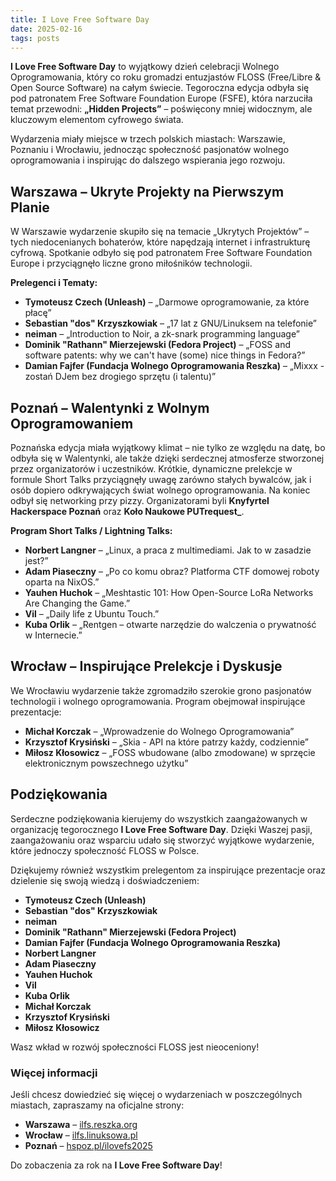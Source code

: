 ```yaml
---
title: I Love Free Software Day
date: 2025-02-16
tags: posts
---
```


**I Love Free Software Day** to wyjątkowy dzień celebracji Wolnego Oprogramowania, który co roku gromadzi entuzjastów FLOSS (Free/Libre & Open Source Software) na całym świecie. Tegoroczna edycja odbyła się pod patronatem Free Software Foundation Europe (FSFE), która narzuciła temat przewodni: **„Hidden Projects”** – poświęcony mniej widocznym, ale kluczowym elementom cyfrowego świata.

Wydarzenia miały miejsce w trzech polskich miastach: Warszawie, Poznaniu i Wrocławiu, jednocząc społeczność pasjonatów wolnego oprogramowania i inspirując do dalszego wspierania jego rozwoju.

## Warszawa – Ukryte Projekty na Pierwszym Planie

W Warszawie wydarzenie skupiło się na temacie „Ukrytych Projektów” – tych niedocenianych bohaterów, które napędzają internet i infrastrukturę cyfrową. Spotkanie odbyło się pod patronatem Free Software Foundation Europe i przyciągnęło liczne grono miłośników technologii.

**Prelegenci i Tematy:**

- **Tymoteusz Czech (Unleash)** – „Darmowe oprogramowanie, za które płacę”
- **Sebastian "dos" Krzyszkowiak** – „17 lat z GNU/Linuksem na telefonie”
- **neiman** – „Introduction to Noir, a zk-snark programming language”
- **Dominik "Rathann" Mierzejewski (Fedora Project)** – „FOSS and software patents: why we can't have (some) nice things in Fedora?”
- **Damian Fajfer (Fundacja Wolnego Oprogramowania Reszka)** – „Mixxx - zostań DJem bez drogiego sprzętu (i talentu)”

## Poznań – Walentynki z Wolnym Oprogramowaniem

Poznańska edycja miała wyjątkowy klimat – nie tylko ze względu na datę, bo odbyła się w Walentynki, ale także dzięki serdecznej atmosferze stworzonej przez organizatorów i uczestników. Krótkie, dynamiczne prelekcje w formule Short Talks przyciągnęły uwagę zarówno stałych bywalców, jak i osób dopiero odkrywających świat wolnego oprogramowania. Na koniec odbył się networking przy pizzy. Organizatorami byli **Knyfyrtel Hackerspace Poznań** oraz **Koło Naukowe PUTrequest_**.

**Program Short Talks / Lightning Talks:**

- **Norbert Langner** – „Linux, a praca z multimediami. Jak to w zasadzie jest?”
- **Adam Piaseczny** – „Po co komu obraz? Platforma CTF domowej roboty oparta na NixOS.”
- **Yauhen Huchok** – „Meshtastic 101: How Open-Source LoRa Networks Are Changing the Game.”
- **Vil** – „Daily life z Ubuntu Touch.”
- **Kuba Orlik** – „Rentgen – otwarte narzędzie do walczenia o prywatność w Internecie.”

## Wrocław – Inspirujące Prelekcje i Dyskusje

We Wrocławiu wydarzenie także zgromadziło szerokie grono pasjonatów technologii i wolnego oprogramowania. Program obejmował inspirujące prezentacje:

- **Michał Korczak** – „Wprowadzenie do Wolnego Oprogramowania”
- **Krzysztof Krysiński** – „Skia - API na które patrzy każdy, codziennie”
- **Miłosz Kłosowicz** – „FOSS wbudowane (albo zmodowane) w sprzęcie elektronicznym powszechnego użytku”

## Podziękowania

Serdeczne podziękowania kierujemy do wszystkich zaangażowanych w organizację tegorocznego **I Love Free Software Day**. Dzięki Waszej pasji, zaangażowaniu oraz wsparciu udało się stworzyć wyjątkowe wydarzenie, które jednoczy społeczność FLOSS w Polsce.

Dziękujemy również wszystkim prelegentom za inspirujące prezentacje oraz dzielenie się swoją wiedzą i doświadczeniem:

- **Tymoteusz Czech (Unleash)**
- **Sebastian "dos" Krzyszkowiak**
- **neiman**
- **Dominik "Rathann" Mierzejewski (Fedora Project)**
- **Damian Fajfer (Fundacja Wolnego Oprogramowania Reszka)**
- **Norbert Langner**
- **Adam Piaseczny**
- **Yauhen Huchok**
- **Vil**
- **Kuba Orlik**
- **Michał Korczak**
- **Krzysztof Krysiński**
- **Miłosz Kłosowicz**

Wasz wkład w rozwój społeczności FLOSS jest nieoceniony!

### Więcej informacji

Jeśli chcesz dowiedzieć się więcej o wydarzeniach w poszczególnych miastach, zapraszamy na oficjalne strony:

- **Warszawa** – [ilfs.reszka.org](https://ilfs.reszka.org/)
- **Wrocław** – [ilfs.linuksowa.pl](https://ilfs.linuksowa.pl/)
- **Poznań** – [hspoz.pl/ilovefs2025](https://hspoz.pl/ilovefs2025/)

Do zobaczenia za rok na **I Love Free Software Day**!
